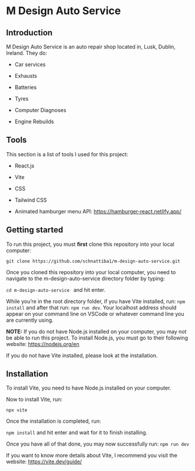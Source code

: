 # M Design Auto Service

## Introduction 

  M Design Auto Service is an auto repair shop located in, Lusk, Dublin, Ireland. They do: 
  
  - Car services 

  - Exhausts 

  - Batteries 

  - Tyres 

  - Computer Diagnoses 

  - Engine Rebuilds 

 

## Tools  

This section is a list of tools I used for this project: 

  - React.js 

  - Vite  

  - CSS 

  - Tailwind CSS 

  - Animated hamburger menu API: https://hamburger-react.netlify.app/

 

## Getting started 

To run this project, you must **first** clone this repository into your local computer: 

```git clone https://github.com/schnattiba1/m-design-auto-service.git```

 
 Once you cloned this repository into your local computer, you need to navigate to the m-design-auto-service directory folder by typing: 

```cd m-design-auto-service ``` and hit enter.


While you’re in the root directory folder, if you have Vite installed, run: 
```npm install``` and after that run: ```npm run dev```.
Your localhost address should appear on your command line on VSCode or whatever command line you are currently using. 

**NOTE:** If you do not have Node.js installed on your computer, you may not be able to run this project. To install Node.js, you must go to their following website: https://nodejs.org/en  

If you do not have Vite installed, please look at the installation. 

 

## Installation 

To install Vite, you need to have Node.js installed on your computer. 

Now to install Vite, run: 

```npx vite``` 

Once the installation is completed, run: 

```npm install``` and hit enter and wait for it to finish installing. 

Once you have all of that done, you may now successfully run: ```npm run dev```

If you want to know more details about Vite, I recommend you visit the website: https://vite.dev/guide/ 
